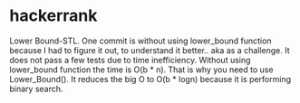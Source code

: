 # hackerrank
Lower Bound-STL. One commit is without using lower_bound function because I had to figure it out, to understand it better.. aka as a challenge. It does not pass a few tests due to time inefficiency. Without using lower_bound function the time is O(b * n).  That is why you need to use Lower_Bound(). It reduces the big O to O(b * logn) because it is performing binary search.
